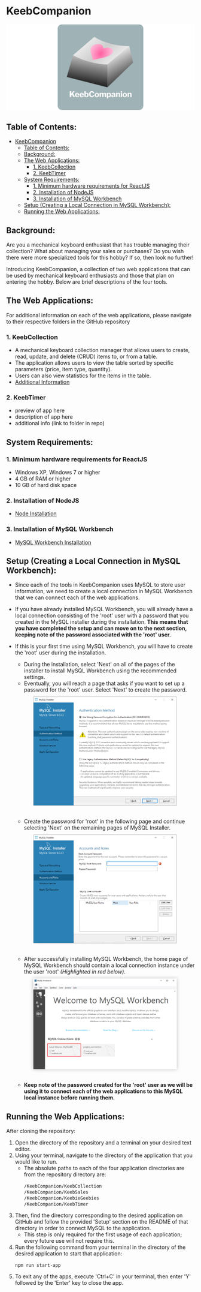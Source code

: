 # KeebCompanion

<p>
  <img 
    src="/media/imgs/png/main_readme/logo_main2.png"
    alt="KeebCompanion Logo"
  />
</p>

## Table of Contents:

- [KeebCompanion](#keebcompanion)
  - [Table of Contents:](#table-of-contents)
  - [Background:](#background)
  - [The Web Applications:](#the-web-applications)
    - [1. KeebCollection](#1-keebcollection)
    - [2. KeebTimer](#2-keebtimer)
  - [System Requirements:](#system-requirements)
    - [1. Minimum hardware requirements for ReactJS](#1-minimum-hardware-requirements-for-reactjs)
    - [2. Installation of NodeJS](#2-installation-of-nodejs)
    - [3. Installation of MySQL Workbench](#3-installation-of-mysql-workbench)
  - [Setup (Creating a Local Connection in MySQL Workbench):](#setup-creating-a-local-connection-in-mysql-workbench)
  - [Running the Web Applications:](#running-the-web-applications)

## Background:

Are you a mechanical keyboard enthusiast that has trouble managing their collection? What about managing your sales or purchases? Do you wish there were more specialized tools for this hobby? If so, then look no further!

Introducing KeebCompanion, a collection of two web applications that can be used by mechanical keyboard enthusiasts and those that plan on entering the hobby. Below are brief descriptions of the four tools.

## The Web Applications:

For additional information on each of the web applications, please navigate to their respective folders in the GitHub repository

### 1. KeebCollection

<!-- <figure style="display: block; margin: 0 auto; width: 75%; margin-bottom: 30px">
  <img style = "box-shadow: 0 0 10px #00000040" src="imgs/png/collection_preview.png" />
  <figcaption style="text-align: center; font-style: italic">KeebCollection Home Page</figcaption>
</figure> -->

- A mechanical keyboard collection manager that allows users to create, read, update, and delete (CRUD) items to, or from a table.
- The application allows users to view the table sorted by specific parameters (price, item type, quantity).
- Users can also view statistics for the items in the table.
- <a href="https://github.com/jal004/KeebCompanion/tree/main/KeebCollection" target="_blank">Additional Information</a>

### 2. KeebTimer

- preview of app here
- description of app here
- additional info (link to folder in repo)

## System Requirements:

### 1. Minimum hardware requirements for ReactJS

- Windows XP, Windows 7 or higher
- 4 GB of RAM or higher
- 10 GB of hard disk space

### 2. Installation of NodeJS

- <a href="https://nodejs.org/en/download/" target="_blank">Node Installation</a>

### 3. Installation of MySQL Workbench

- <a href="https://www.mysql.com/products/workbench/" target="_blank">MySQL Workbench Installation</a>

## Setup (Creating a Local Connection in MySQL Workbench):

- Since each of the tools in KeebCompanion uses MySQL to store user information, we need to create a local connection in MySQL Workbench that we can connect each of the web applications.
- If you have already installed MySQL Workbench, you will already have a local connection consisting of the 'root' user with a password that you created in the MySQL installer during the installation.
  **This means that you have completed the setup and can move on to the next section, keeping note of the password associated with the 'root' user.**
- If this is your first time using MySQL Workbench, you will have to create the 'root' user during the installation.

  - During the installation, select 'Next' on all of the pages of the installer to install MySQL Workbench using the recommended settings.
  - Eventually, you will reach a page that asks if you want to set up a password for the 'root' user.
    Select 'Next' to create the password.

  <figure style="display: block; margin: 0 auto; width: 80%; margin-top: 10px;margin-bottom: 30px"> 
    <img src="/media/imgs/png/main_readme/mysql_setup_auth.png" />
    <!-- <figcaption style="text-align: center; font-style: italic">Prompt to Create Password for 'root' in MySQL Installer</figcaption> -->
  </figure>

  - Create the password for 'root' in the following page and continue selecting 'Next' on the remaining pages of MySQL Installer.

  <figure style="display: block; margin: 0 auto; width: 80%; margin-top: 10px; margin-bottom: 30px"> 
    <img src="/media/imgs/png/main_readme/mysql_root_pass.png" />
    <!-- <figcaption style="text-align: center; font-style: italic">Page to Create Password for 'root' in MySQL Installer</figcaption> -->
  </figure>

  - After successfully installing MySQL Workbench, the home page of MySQL Workbench should contain a local connection instance under the user 'root' _(Highlighted in red below)_.
  <figure style="display: block; margin: 0 auto; width: 80%; margin-top: 10px; margin-bottom: 30px"> 
    <img style = "box-shadow: 0 0 10px #00000040" src="/media/imgs/png/main_readme/mysql_success.png" />
    <!-- <figcaption style="text-align: center; font-style: italic">Local Instance for 'root' Highlighted in Red</figcaption> -->
  </figure>

  - **Keep note of the password created for the 'root' user as we will be using it to connect each of the web applications to this MySQL local instance before running them.**

## Running the Web Applications:

After cloning the repository:

1. Open the directory of the repository and a terminal on your desired text editor.
2. Using your terminal, navigate to the directory of the application that you would like to run.
   - The absolute paths to each of the four application directories are from the repository directory are:
     ```
     /KeebCompanion/KeebCollection
     /KeebCompanion/KeebSales
     /KeebCompanion/KeebieGeebies
     /KeebCompanion/KeebTimer
     ```
3. Then, find the directory corresponding to the desired application on GitHub and follow the provided 'Setup' section on the README of that directory in order to connect MySQL to the application.
   - This step is only required for the first usage of each application; every future use will not require this.
4. Run the following command from your terminal in the directory of the desired application to start that application:
   ```
   npm run start-app
   ```
5. To exit any of the apps, execute 'Ctrl+C' in your terminal, then enter 'Y' followed by the 'Enter' key to close the app.

